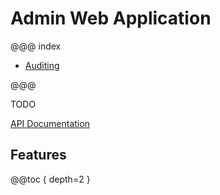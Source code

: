 # Admin Web Application

@@@ index

* [Auditing](features/audit.md)

@@@

TODO

[API Documentation](../api/projectile-lib-admin/com/kyleu/projectile/index.html)

## Features 
@@toc { depth=2 }
